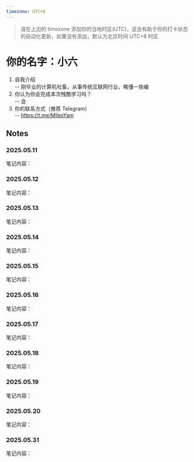```yaml
---
timezone: UTC+8
---
```


> 请在上边的 timezone 添加你的当地时区(UTC)，这会有助于你的打卡状态的自动化更新，如果没有添加，默认为北京时间 UTC+8 时区


# 你的名字：小六

1. 自我介绍  
-- 刚毕业的计算机社畜，从事传统互联网行业，略懂一些编
2. 你认为你会完成本次残酷学习吗？  
-- 会
3. 你的联系方式（推荐 Telegram）  
-- https://t.me/MilesYam

## Notes

<!-- Content_START -->

### 2025.05.11

笔记内容：

### 2025.05.12

笔记内容：

### 2025.05.13

笔记内容：

### 2025.05.14

笔记内容：

### 2025.05.15

笔记内容：

### 2025.05.16

笔记内容：

### 2025.05.17

笔记内容：

### 2025.05.18

笔记内容：

### 2025.05.19

笔记内容：

### 2025.05.20

笔记内容：

### 2025.05.31

笔记内容：

<!-- Content_END -->
